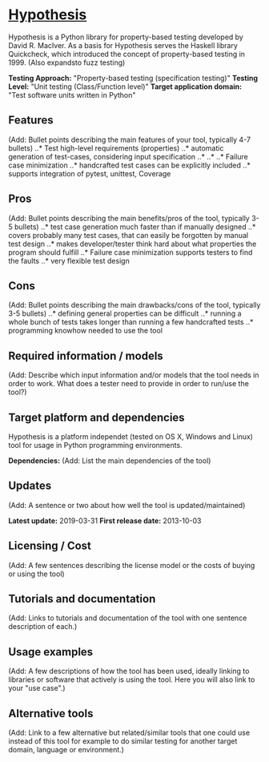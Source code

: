 # [Hypothesis](https://hypothesis.readthedocs.io/en/latest/index.html)
Hypothesis is a Python library for property-based testing developed by David R. MacIver. As a basis for Hypothesis serves the Haskell library Quickcheck, which introduced the concept of property-based testing in 1999. (Also expandsto fuzz testing)

**Testing Approach:** "Property-based testing (specification testing)"
**Testing Level:** "Unit testing (Class/Function level)"
**Target application domain:** "Test software units written in Python"

## Features
(Add: Bullet points describing the main features of your tool, typically 4-7 bullets)
..* Test high-level requirements (properties)
..* automatic generation of test-cases, considering input specification
..*
..*
..* Failure case minimization 
..* handcrafted test cases can be explicitly included
..* supports integration of pytest, unittest, Coverage 

## Pros
(Add: Bullet points describing the main benefits/pros of the tool, typically 3-5 bullets)
..* test case generation much faster than if manually designed
..* covers probably many test cases, that can easily be forgotten by manual test design
..* makes developer/tester think hard about what properties the program should fulfill
..* Failure case minimization supports testers to find the faults 
..* very flexible test design

## Cons
(Add: Bullet points describing the main drawbacks/cons of the tool, typically 3-5 bullets)
..* defining general properties can be difficult
..* running a whole bunch of tests takes longer than running a few handcrafted tests
..* programming knowhow needed to use the tool

## Required information / models
(Add: Describe which input information and/or models that the tool needs in order to work. What does a tester need to provide in order to run/use the tool?)

## Target platform and dependencies
Hypothesis is a platform independet (tested on OS X, Windows and Linux) tool for usage in Python programming environments.

**Dependencies:** (Add: List the main dependencies of the tool)

## Updates
(Add: A sentence or two about how well the tool is updated/maintained)

**Latest update:** 2019-03-31
**First release date:** 2013-10-03

## Licensing / Cost
(Add: A few sentences describing the license model or the costs of buying or using the tool)

## Tutorials and documentation
(Add: Links to tutorials and documentation of the tool with one sentence description of each.)

## Usage examples
(Add: A few descriptions of how the tool has been used, ideally linking to libraries or software that actively is using the tool. Here you will also link to your "use case".)

## Alternative tools
(Add: Link to a few alternative but related/similar tools that one could use instead of this tool for example to do similar testing for another target domain, language or environment.)

